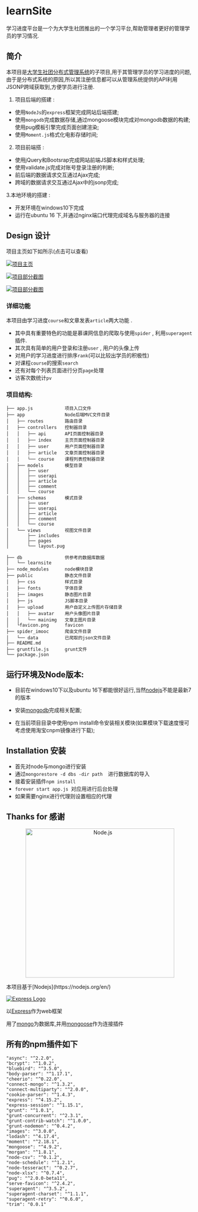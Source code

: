 # learnSite
学习进度平台是一个为大学生社团推出的一个学习平台,帮助管理者更好的管理学员的学习情况.

## 简介

本项目是[大学生社团分布式管理系统](#)的子项目,用于其管理学员的学习进度的问题,由于是分布式系统的原因,所以其注册信息都可以从管理系统提供的API利用JSONP跨域获取到,方便学员进行注册.
1. 项目后端的搭建 :

- 使用`NodeJs`的`express`框架完成网站后端搭建; 
- 使用`mongodb`完成数据存储,通过mongoose模块完成对mongodb数据的构建;使用pug模板引擎完成页面创建渲染;
- 使用`Moment.js`格式化电影存储时间;

2. 项目前端搭 :

- 使用jQuery和Bootsrap完成网站前端JS脚本和样式处理;
- 使用validate.js完成对账号登录注册的判断;
- 前后端的数据请求交互通过Ajax完成;
- 跨域的数据请求交互通过Ajax中的jsonp完成;

3.本地环境的搭建 : 

- 开发环境在windows10下完成
- 运行在ubuntu 16 下,并通过nginx端口代理完成域名与服务器的连接

## Design 设计

项目主页如下如所示(点击可以查看)

[![项目主页](https://raw.github.com/Lanseria/learnSite/master/docs/images/index.png)](http://learn.limonplayer.cn/index)

[![项目部分截图](https://raw.github.com/Lanseria/learnSite/master/docs/images/detail1.png)](http://learn.limonplayer.cn/)

[![项目部分截图](https://raw.github.com/Lanseria/learnSite/master/docs/images/detail2.png)](http://learn.limonplayer.cn/)



### 详细功能

本项目由学习进度`course`和文章发表`article`两大功能 .
- 其中具有重要特色的功能是慕课网信息的爬取与使用`spider` , 利用`superagent`插件.
- 其次具有简单的用户登录和注册`user` , 用户的头像上传
- 对用户的学习进度进行排序`rank`(可以比较出学员的积极性)
- 对课程`course`的搜索`search`
- 还有对每个列表页面进行分页`page`处理
- 访客次数统计`pv`

### 项目结构:
```
├── app.js            项目入口文件
├── app               Node后端MVC文件目录
│   ├── routes        路由目录
│   ├── controllers   控制器目录
│   │   ├── api       API页面控制器目录
│   │   ├── index     主页页面控制器目录
│   │   ├── user      用户页面控制器目录
│   │   ├── article   文章页面控制器目录
│   │   └── course    课程列表控制器目录
│   ├── models        模型目录
│   │   ├── user
│   │   ├── userapi
│   │   ├── article
│   │   ├── comment
│   │   └── course
│   ├── schemas       模式目录
│   │   ├── user
│   │   ├── userapi
│   │   ├── article
│   │   ├── comment
│   │   └── course
│   └── views         视图文件目录
│       ├── includes
│       ├── pages
│       └── layout.pug

├── db                供参考的数据库数据
│   └── learnsite
├── node_modules      node模块目录
├── public            静态文件目录
│   ├── css           样式目录
│   ├── fonts         字体目录
│   ├── images        静态图片目录
│   ├── js            JS脚本目录
│   ├── upload        用户自定义上传图片存储目录
│   │   ├── avatar    用户头像图片目录
│   │   └── mainimg   文章主图片目录
│   └favicon.png      favicon
├── spider_imooc      爬虫文件目录
│   └── data          已爬取的json文件目录
├── README.md
├── gruntfile.js      grunt文件
└── package.json
```
## 运行环境及Node版本:

- 目前在windows10下以及ubuntu 16下都能很好运行,当然[nodejs](https://nodejs.org/en/)不能是最新7的版本

- 安装[mongodb](https://www.mongodb.org/downloads#production)完成相关配置;

- 在当前项目目录中使用npm install命令安装相关模块(如果模块下载速度慢可考虑使用淘宝cnpm镜像进行下载);

## Installation 安装

- 首先对node与mongo进行安装
- 通过`mongorestore -d dbs -dir path  `进行数据库的导入
- 接着安装插件`npm install`
- `forever start app.js `对应用进行后台处理
- 如果需要nginx进行代理则设置相应的代理



## Thanks for 感谢
<p align="center">
  <img alt="Node.js" src="https://nodejs.org/static/images/logo-light.svg" width="400"/>
</p>
本项目基于[Nodejs](https://nodejs.org/en/)

[![Express Logo](https://i.cloudup.com/zfY6lL7eFa-3000x3000.png)](http://expressjs.com/)

以[Express](http://expressjs.com/)作为web框架

用了[mongo](http://mongodb.com)为数据库,并用[mongoose](http://mongoosejs.com/)作为连接插件

## 所有的npm插件如下

    "async": "^2.2.0",
    "bcrypt": "^1.0.2",
    "bluebird": "^3.5.0",
    "body-parser": "^1.17.1",
    "cheerio": "^0.22.0",
    "connect-mongo": "^1.3.2",
    "connect-multiparty": "^2.0.0",
    "cookie-parser": "^1.4.3",
    "express": "^4.15.2",
    "express-session": "^1.15.1",
    "grunt": "^1.0.1",
    "grunt-concurrent": "^2.3.1",
    "grunt-contrib-watch": "^1.0.0",
    "grunt-nodemon": "^0.4.2",
    "images": "^3.0.0",
    "lodash": "^4.17.4",
    "moment": "^2.18.1",
    "mongoose": "^4.9.2",
    "morgan": "^1.8.1",
    "node-csv": "^0.1.2",
    "node-schedule": "^1.2.1",
    "node-tesseract": "^0.2.7",
    "node-xlsx": "^0.7.4",
    "pug": "^2.0.0-beta11",
    "serve-favicon": "^2.4.2",
    "superagent": "^3.5.2",
    "superagent-charset": "^1.1.1",
    "superagent-retry": "^0.6.0",
    "trim": "0.0.1"







